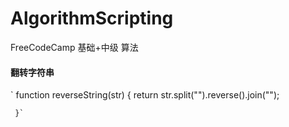 # AlgorithmScripting
FreeCodeCamp 基础+中级 算法

#### 翻转字符串

 ` function reverseString(str) {
         return str.split("").reverse().join("");
         
     }`

